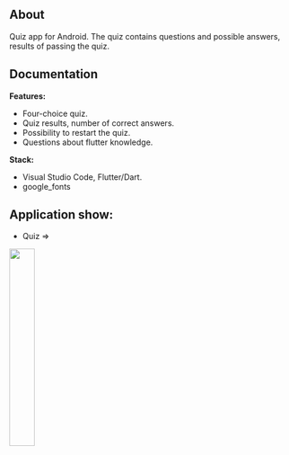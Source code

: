 ## About

Quiz app for Android. The quiz contains questions and possible answers, results of passing the quiz.

## Documentation

**Features:**
- Four-choice quiz.
- Quiz results, number of correct answers.
- Possibility to restart the quiz.
- Questions about flutter knowledge.

**Stack:**
- Visual Studio Code, Flutter/Dart. 
- google_fonts

## Application show:
- Quiz =>

<img src="https://github.com/ERumor/quiz_app/assets/57027295/11da88dd-55af-4ad1-b4a2-e23e06a74a68" width=30% height=30%/>
